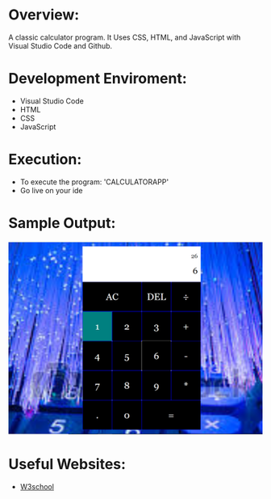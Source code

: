 # Overview:
A classic calculator program. It Uses CSS, HTML, and JavaScript with Visual Studio Code and Github.

# Development Enviroment:
* Visual Studio Code
* HTML
* CSS
* JavaScript

# Execution:
* To execute the program: 'CALCULATORAPP'
* Go live on your ide

# Sample Output:
![Program screenshot showing the output](images/Capture.PNG)

# Useful Websites:
* [W3school](https://www.W3shools.com/)